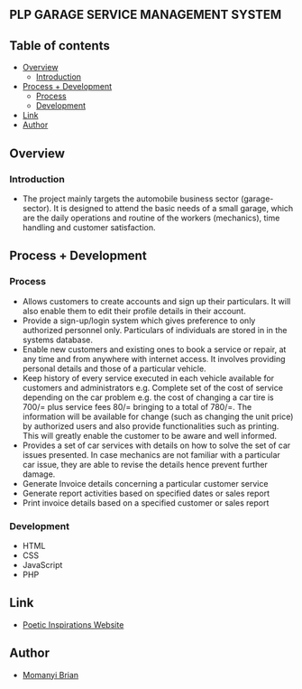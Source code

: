 ## PLP GARAGE SERVICE MANAGEMENT SYSTEM

## Table of contents

- [Overview](#overview)
    - [Introduction](#introduction)
- [Process + Development](#process--development)
    - [Process](#process)
    - [Development](#development)
- [Link](#link)
- [Author](#author)

## Overview
### Introduction
- The project mainly targets the automobile business sector (garage-sector). It is designed to attend the basic needs of a small garage, which are the daily operations and routine of the workers (mechanics), time handling and customer satisfaction.

## Process + Development
### Process
-	Allows customers to create accounts and sign up their particulars. It will also enable them to edit their profile details in their account.
-	Provide a sign-up/login system which gives preference to only authorized personnel only. Particulars of individuals are stored in in the systems database.
-	Enable new customers and existing ones to book a service or repair, at any time and from anywhere with internet access. It involves providing personal details and those of a particular vehicle.
-	Keep history of every service executed in each vehicle available for customers and administrators e.g.  Complete set of the cost of service depending on the car problem e.g. the cost of changing a car tire is 700/= plus service fees 80/= bringing to a total of 780/=. The information will be available for change (such as changing the unit price) by authorized users and also provide functionalities such as printing. This will greatly enable the customer to be aware and well informed.
-	Provides a set of car services with details on how to solve the set of car issues presented. In case mechanics are not familiar with a particular car issue, they are able to revise the details hence prevent further damage.
-	Generate Invoice details concerning  a particular customer service
-	Generate report activities based on specified dates or sales report
-	Print invoice details based on a specified customer or sales report

### Development
- HTML
- CSS
- JavaScript
- PHP

## Link
- [Poetic Inspirations Website](https://poetic-inspirations.netlify.app/)

## Author
- [Momanyi Brian](https://portfolio-momanyi-brian.vercel.app)
